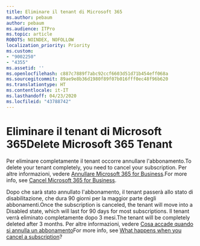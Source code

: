 ```yaml
---
title: Eliminare il tenant di Microsoft 365
ms.author: pebaum
author: pebaum
ms.audience: ITPro
ms.topic: article
ROBOTS: NOINDEX, NOFOLLOW
localization_priority: Priority
ms.custom:
- "9002250"
- "4355"
ms.assetid: ''
ms.openlocfilehash: c887c7889f7abc92ccf6603d51d71b454eff068a
ms.sourcegitcommit: 89ae9e8b36d1980f89f07b016fff0ec48f96b620
ms.translationtype: HT
ms.contentlocale: it-IT
ms.lasthandoff: 04/23/2020
ms.locfileid: "43788742"
---
```

# <a name="delete-microsoft-365-tenant"></a><span data-ttu-id="52f11-102">Eliminare il tenant di Microsoft 365</span><span class="sxs-lookup"><span data-stu-id="52f11-102">Delete Microsoft 365 Tenant</span></span>

<span data-ttu-id="52f11-103">Per eliminare completamente il tenant occorre annullare l'abbonamento.</span><span class="sxs-lookup"><span data-stu-id="52f11-103">To delete your tenant completely, you need to cancel your subscription.</span></span> <span data-ttu-id="52f11-104">Per altre informazioni, vedere [Annullare Microsoft 365 for Business](https://docs.microsoft.com/microsoft-365/commerce/subscriptions/cancel-your-subscription?view=o365-worldwide).</span><span class="sxs-lookup"><span data-stu-id="52f11-104">For more info, see [Cancel Microsoft 365 for Business](https://docs.microsoft.com/microsoft-365/commerce/subscriptions/cancel-your-subscription?view=o365-worldwide).</span></span> 
 
<span data-ttu-id="52f11-105">Dopo che sarà stato annullato l'abbonamento, il tenant passerà allo stato di disabilitazione, che dura 90 giorni per la maggior parte degli abbonamenti.</span><span class="sxs-lookup"><span data-stu-id="52f11-105">Once the subscription is canceled, the tenant will move into a Disabled state, which will last for 90 days for most subscriptions.</span></span> <span data-ttu-id="52f11-106">Il tenant verrà eliminato completamente dopo 3 mesi.</span><span class="sxs-lookup"><span data-stu-id="52f11-106">The tenant will be completely deleted after 3 months.</span></span> <span data-ttu-id="52f11-107">Per altre informazioni, vedere [Cosa accade quando si annulla un abbonamento](https://docs.microsoft.com/microsoft-365/commerce/subscriptions/cancel-your-subscription?view=o365-worldwide#what-happens-when-you-cancel-a-subscription)</span><span class="sxs-lookup"><span data-stu-id="52f11-107">For more info, see [What happens when you cancel a subscription](https://docs.microsoft.com/microsoft-365/commerce/subscriptions/cancel-your-subscription?view=o365-worldwide#what-happens-when-you-cancel-a-subscription)?</span></span>
